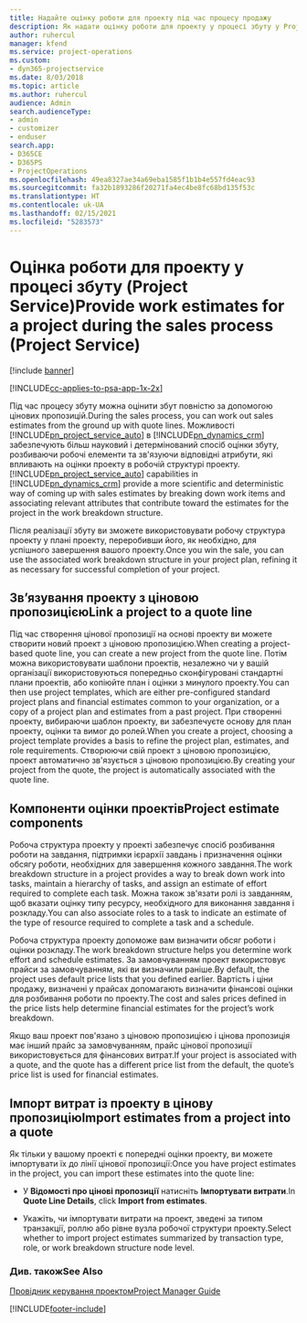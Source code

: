 ```yaml
---
title: Надайте оцінку роботи для проекту під час процесу продажу
description: Як надати оцінку роботи для проекту у процесі збуту у Project Service
author: ruhercul
manager: kfend
ms.service: project-operations
ms.custom:
- dyn365-projectservice
ms.date: 8/03/2018
ms.topic: article
ms.author: ruhercul
audience: Admin
search.audienceType:
- admin
- customizer
- enduser
search.app:
- D365CE
- D365PS
- ProjectOperations
ms.openlocfilehash: 49ea8327ae34a69eba1585f1b1b4e557fd4eac93
ms.sourcegitcommit: fa32b1893286f20271fa4ec4be8fc68bd135f53c
ms.translationtype: HT
ms.contentlocale: uk-UA
ms.lasthandoff: 02/15/2021
ms.locfileid: "5283573"
---
```

# <a name="provide-work-estimates-for-a-project-during-the-sales-process-project-service"></a><span data-ttu-id="2fef1-103">Оцінка роботи для проекту у процесі збуту (Project Service)</span><span class="sxs-lookup"><span data-stu-id="2fef1-103">Provide work estimates for a project during the sales process (Project Service)</span></span>

[!include [banner](../includes/psa-now-project-operations.md)]

[!INCLUDE[cc-applies-to-psa-app-1x-2x](../includes/cc-applies-to-psa-app-1x-2x.md)]

<span data-ttu-id="2fef1-104">Під час процесу збуту можна оцінити збут повністю за допомогою цінових пропозицій.</span><span class="sxs-lookup"><span data-stu-id="2fef1-104">During the sales process, you can work out sales estimates from the ground up with quote lines.</span></span> <span data-ttu-id="2fef1-105">Можливості [!INCLUDE[pn_project_service_auto](../includes/pn-project-service-auto.md)] в [!INCLUDE[pn_dynamics_crm](../includes/pn-dynamics-crm.md)] забезпечують більш науковий і детермінований спосіб оцінки збуту, розбиваючи робочі елементи та зв'язуючи відповідні атрибути, які впливають на оцінки проекту в робочій структурі проекту.</span><span class="sxs-lookup"><span data-stu-id="2fef1-105">[!INCLUDE[pn_project_service_auto](../includes/pn-project-service-auto.md)] capabilities in [!INCLUDE[pn_dynamics_crm](../includes/pn-dynamics-crm.md)] provide a more scientific and deterministic way of coming up with sales estimates by breaking down work items and associating relevant attributes that contribute toward the estimates for the project in the work breakdown structure.</span></span>  
  
 <span data-ttu-id="2fef1-106">Після реалізації збуту ви зможете використовувати робочу структура проекту у плані проекту, переробивши його, як необхідно, для успішного завершення вашого проекту.</span><span class="sxs-lookup"><span data-stu-id="2fef1-106">Once you win the sale, you can use the associated work breakdown structure in your project plan, refining it as necessary for successful completion of your project.</span></span>  
  
## <a name="link-a-project-to-a-quote-line"></a><span data-ttu-id="2fef1-107">Зв’язування проекту з ціновою пропозицією</span><span class="sxs-lookup"><span data-stu-id="2fef1-107">Link a project to a quote line</span></span>  
 <span data-ttu-id="2fef1-108">Під час створення цінової пропозиції на основі проекту ви можете створити новий проект з ціновою пропозицією.</span><span class="sxs-lookup"><span data-stu-id="2fef1-108">When creating a project-based quote line, you can create a new project from the quote line.</span></span> <span data-ttu-id="2fef1-109">Потім можна використовувати шаблони проектів, незалежно чи у вашій організації використовуються попередньо сконфігуровані стандартні плани проектів, або копіюйте план і оцінки з минулого проекту.</span><span class="sxs-lookup"><span data-stu-id="2fef1-109">You can then use project templates, which are either pre-configured standard project plans and financial estimates common to your organization, or a copy of a project plan and estimates from a past project.</span></span> <span data-ttu-id="2fef1-110">При створенні проекту, вибираючи шаблон проекту, ви забезпечуєте основу для план проекту, оцінки та вимог до ролей.</span><span class="sxs-lookup"><span data-stu-id="2fef1-110">When you create a project, choosing a project template provides a basis to refine the project plan, estimates, and role requirements.</span></span> <span data-ttu-id="2fef1-111">Створюючи свій проект з ціновою пропозицією, проект автоматично зв'язується з ціновою пропозицією.</span><span class="sxs-lookup"><span data-stu-id="2fef1-111">By creating your project from the quote, the project is automatically associated with the quote line.</span></span>  
  
## <a name="project-estimate-components"></a><span data-ttu-id="2fef1-112">Компоненти оцінки проектів</span><span class="sxs-lookup"><span data-stu-id="2fef1-112">Project estimate components</span></span>  
 <span data-ttu-id="2fef1-113">Робоча структура проекту у проекті забезпечує спосіб розбивання роботи на завдання, підтримки ієрархії завдань і призначення оцінки обсягу роботи, необхідних для завершення кожного завдання.</span><span class="sxs-lookup"><span data-stu-id="2fef1-113">The work breakdown structure in a project provides a way to break down work into tasks, maintain a hierarchy of tasks, and assign an estimate of effort required to complete each task.</span></span> <span data-ttu-id="2fef1-114">Можна також зв'язати ролі із завданням, щоб вказати оцінку типу ресурсу, необхідного для виконання завдання і розкладу.</span><span class="sxs-lookup"><span data-stu-id="2fef1-114">You can also associate roles to a task to indicate an estimate of the type of resource required to complete a task and a schedule.</span></span>  
  
 <span data-ttu-id="2fef1-115">Робоча структура проекту допоможе вам визначити обсяг роботи і оцінки розкладу.</span><span class="sxs-lookup"><span data-stu-id="2fef1-115">The work breakdown structure helps you determine work effort and schedule estimates.</span></span> <span data-ttu-id="2fef1-116">За замовчуванням проект використовує прайси за замовчуванням, які ви визначили раніше.</span><span class="sxs-lookup"><span data-stu-id="2fef1-116">By default, the project uses default price lists that you defined earlier.</span></span> <span data-ttu-id="2fef1-117">Вартість і ціни продажу, визначені у прайсах допомагають визначити фінансові оцінки для розбивання роботи по проекту.</span><span class="sxs-lookup"><span data-stu-id="2fef1-117">The cost and sales prices defined in the price lists help determine financial estimates for the project’s work breakdown.</span></span>  
  
 <span data-ttu-id="2fef1-118">Якщо ваш проект пов'язано з ціновою пропозицією і цінова пропозиція має інший прайс за замовчуванням, прайс цінової пропозиції використовується для фінансових витрат.</span><span class="sxs-lookup"><span data-stu-id="2fef1-118">If your project is associated with a quote, and the quote has a different price list from the default, the quote’s price list is used for financial estimates.</span></span>  
  
## <a name="import-estimates-from-a-project-into-a-quote"></a><span data-ttu-id="2fef1-119">Імпорт витрат із проекту в цінову пропозицію</span><span class="sxs-lookup"><span data-stu-id="2fef1-119">Import estimates from a project into a quote</span></span>  
 <span data-ttu-id="2fef1-120">Як тільки у вашому проекті є попередні оцінки проекту, ви можете імпортувати їх до лінії цінової пропозиції:</span><span class="sxs-lookup"><span data-stu-id="2fef1-120">Once you have project estimates in the project, you can import these estimates into the quote line:</span></span>  
  
-   <span data-ttu-id="2fef1-121">У **Відомості про цінові пропозиції** натисніть **Імпортувати витрати**.</span><span class="sxs-lookup"><span data-stu-id="2fef1-121">In **Quote Line Details**, click **Import from estimates**.</span></span> 

-   <span data-ttu-id="2fef1-122">Укажіть, чи імпортувати витрати на проект, зведені за типом транзакції, роллю або рівне вузла робочої структури проекту.</span><span class="sxs-lookup"><span data-stu-id="2fef1-122">Select whether to import project estimates summarized by transaction type, role, or work breakdown structure node level.</span></span>  
  
### <a name="see-also"></a><span data-ttu-id="2fef1-123">Див. також</span><span class="sxs-lookup"><span data-stu-id="2fef1-123">See Also</span></span>  
 [<span data-ttu-id="2fef1-124">Провідник керування проектом</span><span class="sxs-lookup"><span data-stu-id="2fef1-124">Project Manager Guide</span></span>](../psa/project-manager-guide.md)


[!INCLUDE[footer-include](../includes/footer-banner.md)]